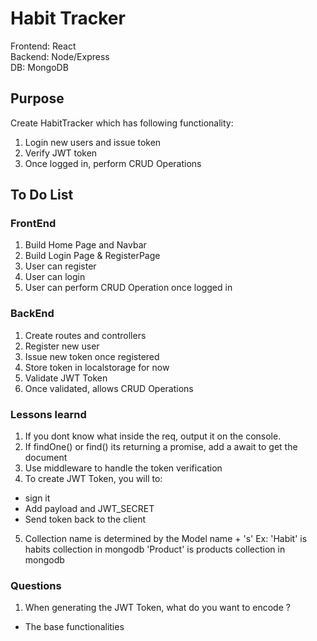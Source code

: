 # Habit Tracker

Frontend: React <br/>
Backend: Node/Express <br/>
DB: MongoDB <br/>

## Purpose

Create HabitTracker which has following functionality:

1. Login new users and issue token <br/>
2. Verify JWT token <br/>
3. Once logged in, perform CRUD Operations <br/>

## To Do List

### FrontEnd

1. Build Home Page and Navbar
2. Build Login Page & RegisterPage
3. User can register
4. User can login
5. User can perform CRUD Operation once logged in

### BackEnd

1. Create routes and controllers
2. Register new user
3. Issue new token once registered
4. Store token in localstorage for now
5. Validate JWT Token
6. Once validated, allows CRUD Operations

### Lessons learnd

1. If you dont know what inside the req, output it on the console.
2. If findOne() or find() its returning a promise, add a await to get the document
3. Use middleware to handle the token verification
4. To create JWT Token, you will to:

- sign it
- Add payload and JWT_SECRET
- Send token back to the client

5. Collection name is determined by the Model name + 's'
   Ex: 'Habit' is habits collection in mongodb
   'Product' is products collection in mongodb

### Questions

1. When generating the JWT Token, what do you want to encode ?

- The base functionalities
